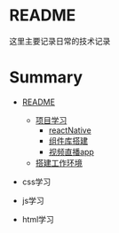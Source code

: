 # README

这里主要记录日常的技术记录

# Summary

* [README](README.md)
  * [项目学习](project.md)
    * [reactNative](project/reactnative.md)
    * [组件库搭建](project/component.md)
    * [视频直播app](project/livehome.md)
  * [搭建工作环境](environment.md)

* css学习
* js学习
* html学习



